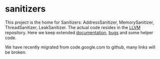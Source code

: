 # sanitizers
This project is the home for Sanitizers: AddressSanitizer, MemorySanitizer, ThreadSanitizer, LeakSanitizer. 
The actual code resides in the [LLVM](http://llvm.org) repository.
Here we keep extended [documentation](../../wiki), [bugs](../../issues) and some helper code. 

We have recently migrated from code.google.com to github, many links will be broken.
